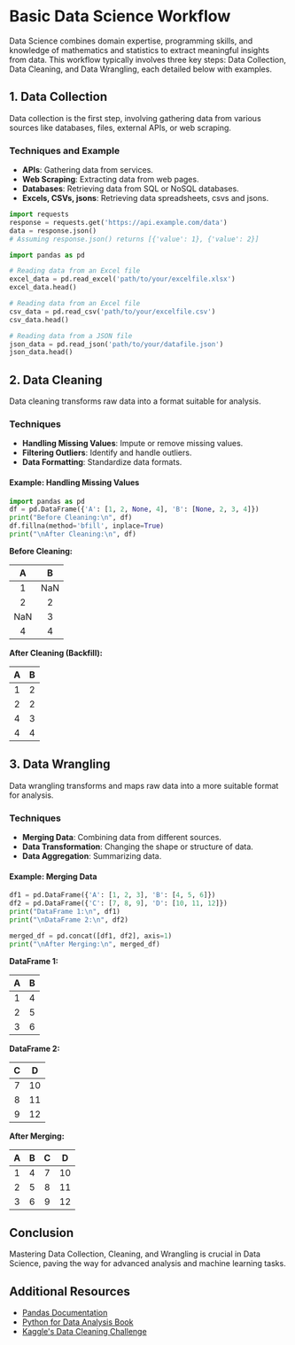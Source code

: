 # Basic Data Science Workflow

Data Science combines domain expertise, programming skills, and knowledge of mathematics and statistics to extract meaningful insights from data. This workflow typically involves three key steps: Data Collection, Data Cleaning, and Data Wrangling, each detailed below with examples.

## 1. Data Collection

Data collection is the first step, involving gathering data from various sources like databases, files, external APIs, or web scraping.

### Techniques and Example
- **APIs**: Gathering data from services.
- **Web Scraping**: Extracting data from web pages.
- **Databases**: Retrieving data from SQL or NoSQL databases.
- **Excels, CSVs, jsons**: Retrieving data spreadsheets, csvs and jsons.

```python
import requests
response = requests.get('https://api.example.com/data')
data = response.json()
# Assuming response.json() returns [{'value': 1}, {'value': 2}]
```


```python
import pandas as pd

# Reading data from an Excel file
excel_data = pd.read_excel('path/to/your/excelfile.xlsx')
excel_data.head()

# Reading data from an Excel file
csv_data = pd.read_csv('path/to/your/excelfile.csv')
csv_data.head()

# Reading data from a JSON file
json_data = pd.read_json('path/to/your/datafile.json')
json_data.head()
```

## 2. Data Cleaning

Data cleaning transforms raw data into a format suitable for analysis.

### Techniques
- **Handling Missing Values**: Impute or remove missing values.
- **Filtering Outliers**: Identify and handle outliers.
- **Data Formatting**: Standardize data formats.

#### Example: Handling Missing Values

```python
import pandas as pd
df = pd.DataFrame({'A': [1, 2, None, 4], 'B': [None, 2, 3, 4]})
print("Before Cleaning:\n", df)
df.fillna(method='bfill', inplace=True)
print("\nAfter Cleaning:\n", df)
```

**Before Cleaning:**

|   A   |   B   |
|:-----:|:-----:|
|   1   |  NaN  |
|   2   |   2   |
|  NaN  |   3   |
|   4   |   4   |

**After Cleaning (Backfill):**

|   A   |   B   |
|:-----:|:-----:|
|   1   |   2   |
|   2   |   2   |
|   4   |   3   |
|   4   |   4   |

## 3. Data Wrangling

Data wrangling transforms and maps raw data into a more suitable format for analysis.

### Techniques
- **Merging Data**: Combining data from different sources.
- **Data Transformation**: Changing the shape or structure of data.
- **Data Aggregation**: Summarizing data.

#### Example: Merging Data

```python
df1 = pd.DataFrame({'A': [1, 2, 3], 'B': [4, 5, 6]})
df2 = pd.DataFrame({'C': [7, 8, 9], 'D': [10, 11, 12]})
print("DataFrame 1:\n", df1)
print("\nDataFrame 2:\n", df2)

merged_df = pd.concat([df1, df2], axis=1)
print("\nAfter Merging:\n", merged_df)
```

**DataFrame 1:**

|   A   |   B   |
|:-----:|:-----:|
|   1   |   4   |
|   2   |   5   |
|   3   |   6   |

**DataFrame 2:**

|   C   |   D   |
|:-----:|:-----:|
|   7   |  10   |
|   8   |  11   |
|   9   |  12   |

**After Merging:**

|   A   |   B   |   C   |   D   |
|:-----:|:-----:|:-----:|:-----:|
|   1   |   4   |   7   |  10   |
|   2   |   5   |   8   |  11   |
|   3   |   6   |   9   |  12   |

## Conclusion

Mastering Data Collection, Cleaning, and Wrangling is crucial in Data Science, paving the way for advanced analysis and machine learning tasks.

## Additional Resources

- [Pandas Documentation](https://pandas.pydata.org/docs/)
- [Python for Data Analysis Book](https://bedford-computing.co.uk/learning/wp-content/uploads/2015/10/Python-for-Data-Analysis.pdf)
- [Kaggle's Data Cleaning Challenge](https://www.kaggle.com/learn/data-cleaning)
